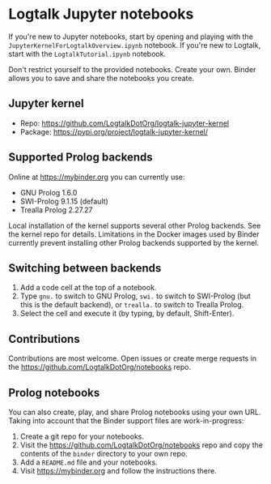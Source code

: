 # Logtalk Jupyter notebooks

If you're new to Jupyter notebooks, start by opening and playing with the
`JupyterKernelForLogtalkOverview.ipynb` notebook. If you're new to Logtalk,
start with the `LogtalkTutorial.ipynb` notebook.

Don't restrict yourself to the provided notebooks. Create your own. Binder
allows you to save and share the notebooks you create.

## Jupyter kernel

- Repo: https://github.com/LogtalkDotOrg/logtalk-jupyter-kernel
- Package: https://pypi.org/project/logtalk-jupyter-kernel/

## Supported Prolog backends

Online at https://mybinder.org you can currently use:

- GNU Prolog 1.6.0
- SWI-Prolog 9.1.15 (default)
- Trealla Prolog 2.27.27

Local installation of the kernel supports several other Prolog backends. See
the kernel repo for details. Limitations in the Docker images used by Binder
currently prevent installing other Prolog backends supported by the kernel.

## Switching between backends

1. Add a code cell at the top of a notebook.
2. Type `gnu.` to switch to GNU Prolog, `swi.` to switch to SWI-Prolog (but
this is the default backend), or `trealla.` to switch to Trealla Prolog.
3. Select the cell and execute it (by typing, by default, Shift-Enter).

## Contributions

Contributions are most welcome. Open issues or create merge requests in the
https://github.com/LogtalkDotOrg/notebooks repo.

## Prolog notebooks

You can also create, play, and share Prolog notebooks using your own URL.
Taking into account that the Binder support files are work-in-progress:

1. Create a git repo for your notebooks.
2. Visit the https://github.com/LogtalkDotOrg/notebooks repo and copy the
contents of the `binder` directory to your own repo.
3. Add a `README.md` file and your notebooks.
4. Visit https://mybinder.org and follow the instructions there.
